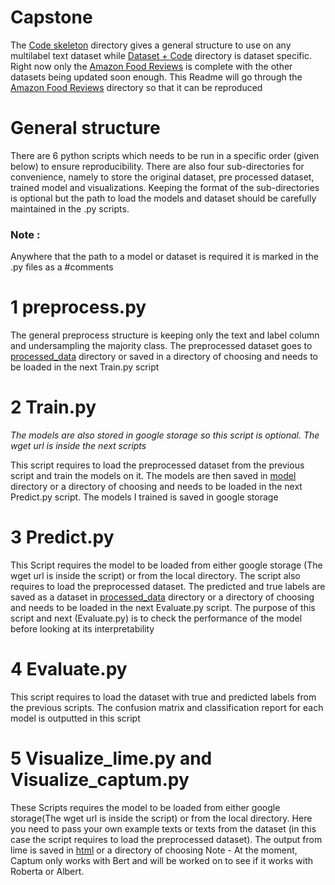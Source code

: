 # Capstone

The [Code skeleton](https://github.com/fajim1/Capstone/tree/master/Code%20Skeleton) directory gives a general structure to use on any multilabel text dataset while 
[Dataset + Code](https://github.com/fajim1/Capstone/tree/master/Dataset%20%2B%20Code) directory is dataset specific. Right now only the [Amazon Food Reviews](https://github.com/fajim1/Capstone/tree/master/Dataset%20%2B%20Code/Amazon%20Food%20Reviews) is complete with the other datasets being updated soon enough. This Readme will go through the [Amazon Food Reviews](https://github.com/fajim1/Capstone/tree/master/Dataset%20%2B%20Code/Amazon%20Food%20Reviews) directory so that it can be reproduced 

# General structure 

There are 6 python scripts which needs to be run in a specific order (given below) to ensure reproducibility. There are also four sub-directories for convenience, namely to store the original dataset, pre processed dataset, trained model and visualizations. Keeping the format of the sub-directories is optional but the path to load the models and dataset should be carefully maintained in the .py scripts. 

### Note : 
Anywhere that the path to a model or dataset is required it is marked in the .py files as a #comments

# 1 preprocess.py 

The general preprocess structure is keeping only the text and label column and undersampling the majority class. The preprocessed dataset goes to [processed_data](https://github.com/fajim1/Capstone/tree/master/Dataset%20%2B%20Code/Amazon%20Food%20Reviews/processed_data) directory or saved in a directory of choosing and needs to be loaded in the next Train.py script 

# 2 Train.py

*The models are also stored in google storage so this script is optional. The wget url is inside the next scripts*

This script requires to load the preprocessed dataset from the previous script and train the models on it. The models are then saved in  [model](https://github.com/fajim1/Capstone/tree/master/Dataset%20%2B%20Code/Amazon%20Food%20Reviews/model) directory or a directory of choosing and needs to be loaded in the next Predict.py script. The models I trained is saved in google storage 

# 3 Predict.py 

This Script requires the model to be loaded from either google storage (The wget url is inside the script) or from the local directory. The script also requires to load the preprocessed dataset. The predicted and true labels are saved as a dataset in [processed_data](https://github.com/fajim1/Capstone/tree/master/Dataset%20%2B%20Code/Amazon%20Food%20Reviews/processed_data) directory or a directory of choosing and needs to be loaded in the next Evaluate.py script. The purpose of this script and next (Evaluate.py) is to check the performance of the model before looking at its interpretability 

# 4 Evaluate.py

This script requires to load the dataset with true and predicted labels from the previous scripts. The confusion matrix and classification report for each model is outputted in this script 

# 5 Visualize_lime.py and Visualize_captum.py

These Scripts requires the model to be loaded from either google storage(The wget url is inside the script) or from the local directory. Here you need to pass your own example texts or texts from the dataset (in this case the script requires to load the preprocessed dataset). The output from lime is saved in [html](https://github.com/fajim1/Capstone/tree/master/Dataset%20%2B%20Code/Amazon%20Food%20Reviews/html) or a directory of choosing
Note - At the moment, Captum only works with Bert and will be worked on to see if it works with Roberta or Albert. 




